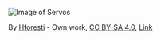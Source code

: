 ![Image of Servos](https://22machines.github.com/images/servos.jpg)

By <a href="//commons.wikimedia.org/w/index.php?title=User:Hforesti&amp;action=edit&amp;redlink=1" class="new" title="User:Hforesti (page does not exist)">Hforesti</a> - <span class="int-own-work" lang="en">Own work</span>, <a href="https://creativecommons.org/licenses/by-sa/4.0" title="Creative Commons Attribution-Share Alike 4.0">CC BY-SA 4.0</a>, <a href="https://commons.wikimedia.org/w/index.php?curid=3705164">Link</a>
